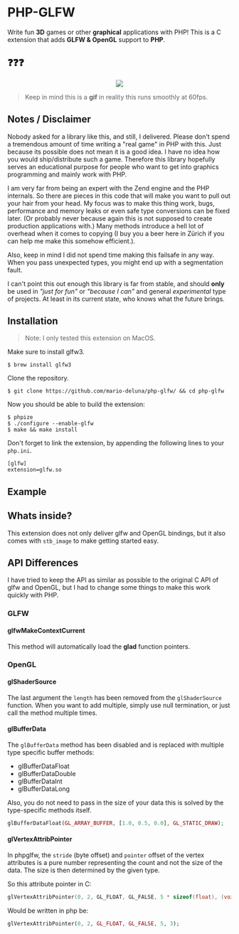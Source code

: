 # PHP-GLFW

Write fun **3D** games or other **graphical** applications with PHP! This is a C extension that adds **GLFW & OpenGL** support to **PHP**. 

## ❓❓❓

<p align="center">
 <img src="https://media.giphy.com/media/lzQHOFIV9Cj5whBcOF/giphy.gif"/>
</p>

> Keep in mind this is a **gif** in reality this runs smoothly at 60fps.

## Notes / Disclaimer

Nobody asked for a library like this, and still, I delivered. Please don't spend a tremendous amount of time writing a "real game" in PHP with this. Just because its possible does not mean it is a good idea. I have no idea how you would ship/distribute such a game. Therefore this library hopefully serves an educational purpose for people who want to get into graphics programming and mainly work with PHP.

I am very far from being an expert with the Zend engine and the PHP internals. So there are pieces in this code that will make you want to pull out your hair from your head. My focus was to make this thing work, bugs, performance and memory leaks or even safe type conversions can be fixed later. (Or probably never because again this is not supposed to create production applications with.) Many methods introduce a hell lot of overhead when it comes to copying (I buy you a beer here in Zürich if you can help me make this somehow efficient.).

Also, keep in mind I did not spend time making this failsafe in any way. When you pass unexpected types, you might end up with a segmentation fault.

I can't point this out enough this library is far from stable, and should **only** be used in _"just for fun"_ or _"because I can"_ and general _experimental_ type of projects. At least in its current state, who knows what the future brings.
 

## Installation

> Note: I only tested this extension on MacOS.

Make sure to install glfw3. 

```
$ brew install glfw3 
```

Clone the repository.

```
$ git clone https://github.com/mario-deluna/php-glfw/ && cd php-glfw
```

Now you should be able to build the extension:

```
$ phpize
$ ./configure --enable-glfw
$ make && make install
```

Don't forget to link the extension, by appending the following lines to your `php.ini`.

```
[glfw]
extension=glfw.so
```

## Example

## Whats inside?

This extension does not only deliver glfw and OpenGL bindings, but it also comes with `stb_image` to make getting started easy.

## API Differences

I have tried to keep the API as similar as possible to the original C API of glfw and OpenGL, but I had to change some things to make this work quickly with PHP. 

### GLFW 

#### glfwMakeContextCurrent

This method will automatically load the **glad** function pointers.

### OpenGL

#### glShaderSource

The last argument the `length` has been removed from the `glShaderSource` function. When you want to add multiple, simply use null termination, or just call the method multiple times.

#### glBufferData

The `glBufferData` method has been disabled and is replaced with multiple type specific buffer methods:
 
 * glBufferDataFloat
 * glBufferDataDouble
 * glBufferDataInt
 * glBufferDataLong

Also, you do not need to pass in the size of your data this is solved by the type-specific methods itself.

```php
glBufferDataFloat(GL_ARRAY_BUFFER, [1.0, 0.5, 0.0], GL_STATIC_DRAW);
``` 

#### glVertexAttribPointer

In phpglfw, the `stride` (byte offset) and `pointer` offset of the vertex attributes is a pure number representing the count and not the size of the data. The size is then determined by the given type.

So this attribute pointer in C:

```c
glVertexAttribPointer(0, 2, GL_FLOAT, GL_FALSE, 5 * sizeof(float), (void*)(3 * sizeof(float)));
```

Would be written in php be:

```php
glVertexAttribPointer(0, 2, GL_FLOAT, GL_FALSE, 5, 3);
```
